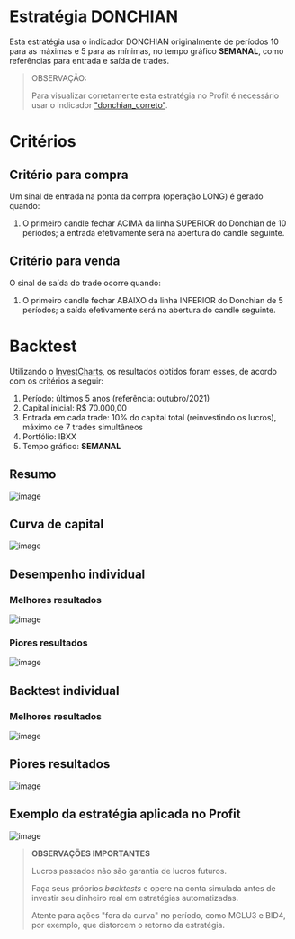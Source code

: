 # Estratégia DONCHIAN

Esta estratégia usa o indicador DONCHIAN originalmente de períodos 10 para as máximas e 5 para as mínimas, no tempo gráfico **SEMANAL**, como referências para entrada e saída de trades.

> OBSERVAÇÃO:
> 
> Para visualizar corretamente esta estratégia no Profit é necessário usar o indicador ["donchian_correto"](https://github.com/Zamana/nelogica/tree/main/indicadores/donchian).
> 

# Critérios

## Critério para compra

Um sinal de entrada na ponta da compra (operação LONG) é gerado quando:

1) O primeiro candle fechar ACIMA da linha SUPERIOR do Donchian de 10 períodos; a entrada efetivamente será na abertura do candle seguinte.

## Critério para venda

O sinal de saída do trade ocorre quando:

1) O primeiro candle fechar ABAIXO da linha INFERIOR do Donchian de 5 períodos; a saída efetivamente será na abertura do candle seguinte.


# Backtest

Utilizando o [InvestCharts](https://investcharts.com/), os resultados obtidos foram esses, de acordo com os critérios a seguir:

1) Período: últimos 5 anos (referência: outubro/2021)
2) Capital inicial: R$ 70.000,00
3) Entrada em cada trade: 10% do capital total (reinvestindo os lucros), máximo de 7 trades simultâneos
4) Portfólio: IBXX
5) Tempo gráfico: **SEMANAL**

## Resumo
![image](https://user-images.githubusercontent.com/6900313/139925884-fa72e66b-254d-4985-bd58-75b7674db5e1.png)


## Curva de capital
![image](https://user-images.githubusercontent.com/6900313/139925948-ab864a85-98f0-452b-9a75-5e5387ed5271.png)

## Desempenho individual

### Melhores resultados
![image](https://user-images.githubusercontent.com/6900313/139925984-e075a6e4-83a7-4751-b94f-c9a48075825f.png)


### Piores resultados
![image](https://user-images.githubusercontent.com/6900313/139926007-ac58414f-96fc-478b-ad5e-84b5be9fdbc4.png)

## Backtest individual

### Melhores resultados
![image](https://user-images.githubusercontent.com/6900313/139926053-c26e194e-6e3f-4534-8ee2-4814eaafd670.png)

## Piores resultados
![image](https://user-images.githubusercontent.com/6900313/139926086-c5f8c7fc-5273-419a-b50f-16deb0139f98.png)

## Exemplo da estratégia aplicada no Profit
![image](https://user-images.githubusercontent.com/6900313/139926488-2a58c119-76f3-4a57-8eda-13a4f4f8f570.png)


> **OBSERVAÇÕES IMPORTANTES**
> 
> Lucros passados não são garantia de lucros futuros.
> 
> Faça seus próprios *backtests* e opere na conta simulada antes de investir seu dinheiro real em estratégias automatizadas.
>
> Atente para ações "fora da curva" no período, como MGLU3 e BID4, por exemplo, que distorcem o retorno da estratégia.
> 
